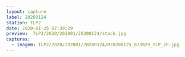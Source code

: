```yaml
---
layout: capture
label: 20200124
station: TLP2
date: 2020-01-25 07:39:29
preview:  TLP2/2020/202001/20200124/stack.jpg
capturas:
  - imagem: TLP2/2020/202001/20200124/M20200125_073929_TLP_2P.jpg
---
```

